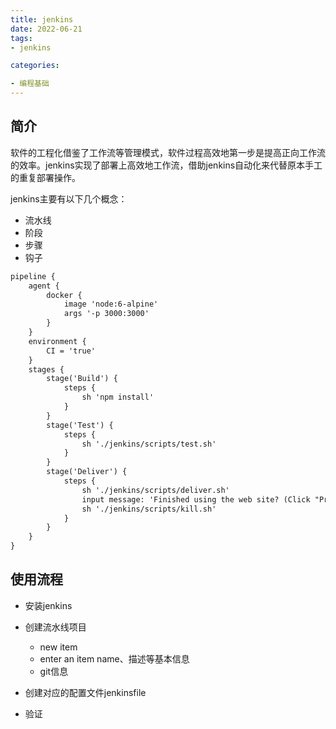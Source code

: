 ```yaml
---
title: jenkins
date: 2022-06-21
tags: 
- jenkins

categories:

- 编程基础
---
```




## 简介

软件的工程化借鉴了工作流等管理模式，软件过程高效地第一步是提高正向工作流的效率。jenkins实现了部署上高效地工作流，借助jenkins自动化来代替原本手工的重复部署操作。



jenkins主要有以下几个概念：

- 流水线
- 阶段
- 步骤
- 钩子

```tex
pipeline {
    agent {
        docker {
            image 'node:6-alpine'
            args '-p 3000:3000'
        }
    }
    environment { 
        CI = 'true'
    }
    stages {
        stage('Build') {
            steps {
                sh 'npm install'
            }
        }
        stage('Test') {
            steps {
                sh './jenkins/scripts/test.sh'
            }
        }
        stage('Deliver') { 
            steps {
                sh './jenkins/scripts/deliver.sh' 
                input message: 'Finished using the web site? (Click "Proceed" to continue)' 
                sh './jenkins/scripts/kill.sh' 
            }
        }
    }
}
```



## 使用流程

- 安装jenkins
- 创建流水线项目
  - new item
  - enter an item name、描述等基本信息
  - git信息
- 创建对应的配置文件jenkinsfile

- 验证





































